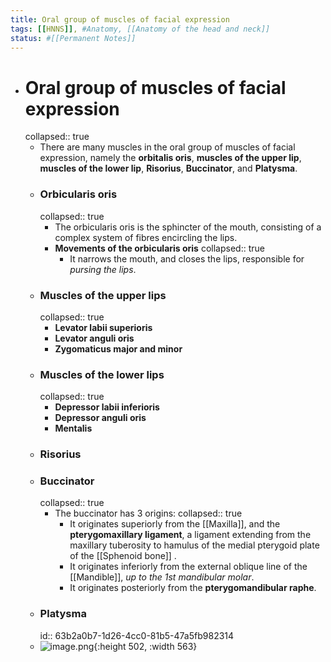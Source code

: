 ```yaml
---
title: Oral group of muscles of facial expression
tags: [[HNNS]], #Anatomy, [[Anatomy of the head and neck]]
status: #[[Permanent Notes]] 
---
```


- # Oral group of muscles of facial expression
  collapsed:: true
	- There are many muscles in the oral group of muscles of facial expression, namely the **orbitalis oris**, **muscles of the upper lip**, **muscles of the lower lip**, **Risorius**, **Buccinator**, and **Platysma**.
	- ### Orbicularis oris
	  collapsed:: true
		- The orbicularis oris is the sphincter of the mouth, consisting of a complex system of fibres encircling the lips.
		- **Movements of the orbicularis oris**
		  collapsed:: true
			- It narrows the mouth, and closes the lips, responsible for *pursing the lips*.
	- ### Muscles of the upper lips
	  collapsed:: true
		- **Levator labii superioris**
		- **Levator anguli oris**
		- **Zygomaticus major and minor**
	- ### Muscles of the lower lips
	  collapsed:: true
		- **Depressor labii inferioris**
		- **Depressor anguli oris**
		- **Mentalis**
	- ### Risorius
	- ### Buccinator
	  collapsed:: true
		- The buccinator has 3 origins:
		  collapsed:: true
			- It originates superiorly from the [[Maxilla]], and the **pterygomaxillary ligament**, a ligament extending from the maxillary tuberosity to hamulus of the medial pterygoid plate of the [[Sphenoid bone]] .
			- It originates inferiorly from the external oblique line of the [[Mandible]], *up to the 1st mandibular molar*.
			- It originates posteriorly from the **pterygomandibular raphe**.
	- ### Platysma
	  id:: 63b2a0b7-1d26-4cc0-81b5-47a5fb982314
	- ![image.png](../assets/image_1672741505539_0.png){:height 502, :width 563}